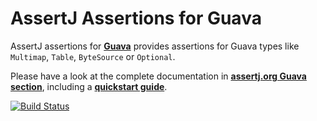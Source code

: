 AssertJ Assertions for Guava
=========================

AssertJ assertions for [**Guava**](http://code.google.com/p/guava-libraries/) provides assertions for Guava types like `Multimap`, `Table`, `ByteSource` or `Optional`.  

Please have a look at the complete documentation in [**assertj.org Guava section**](http://joel-costigliola.github.io/assertj/assertj-guava.html), including a [**quickstart guide**](http://joel-costigliola.github.io/assertj/assertj-guava.html#quickstart).


[![Build Status](https://assertj.ci.cloudbees.com/buildStatus/icon?job=assertj-guava)](https://assertj.ci.cloudbees.com/job/assertj-guava/)
